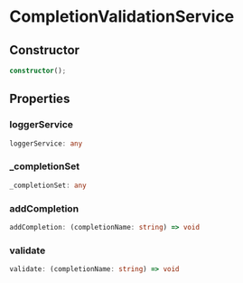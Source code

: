 # CompletionValidationService

## Constructor

```ts
constructor();
```

## Properties

### loggerService

```ts
loggerService: any
```

### _completionSet

```ts
_completionSet: any
```

### addCompletion

```ts
addCompletion: (completionName: string) => void
```

### validate

```ts
validate: (completionName: string) => void
```

